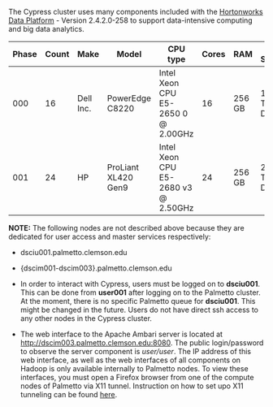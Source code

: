 
The Cypress cluster uses many components included with the <a href="https://hortonworks.com/products/data-center/hdp/" target="_blank">Hortonworks Data Platform</a> - Version 2.4.2.0-258 to support data-intensive computing and big data analytics.

Phase	| Count | Make | Model | CPU type | Cores | RAM | Local Storage | Host Names
--------|-------|------|-------|----------|-------|-----|----------------|--------------
000 | 16 | Dell Inc. | PowerEdge C8220 | Intel Xeon CPU E5-2650 0 @ 2.00GHz | 16 | 256 GB | 12 x 1 TB Drives | {dsci001-dsci016}.palmetto.clemson.edu
001 | 24 | HP | ProLiant XL420 Gen9 | Intel Xeon CPU E5-2680 v3 @ 2.50GHz | 24 | 256 GB | 24 x 6 TB Drives | {dsci017-dsci040}.palmetto.clemson.edu

**NOTE:** The following nodes are not described above because they are dedicated for user access and master services respectively:
- dsciu001.palmetto.clemson.edu
- {dscim001-dscim003}.palmetto.clemson.edu

- In order to interact with Cypress, users must be logged on to **dsciu001**. This can be done from **user001** after logging on to the Palmetto cluster. At the moment, there is no specific Palmetto queue for **dsciu001**. This might be changed in the future. Users do not have direct ssh access to any other nodes in the Cypress cluster.  
- The web interface to the Apache Ambari server is located at http://dscim003.palmetto.clemson.edu:8080. The public login/password to observe the server component is *user/user*. The IP address of this web interface, as well as the web interfaces of all components on Hadoop is only available internally to Palmetto nodes. To view these interfaces, you must open a Firefox browser from one of the compute nodes of Palmetto via X11 tunnel. Instruction on how to set upo X11 tunneling can be found [here](http://www.palmetto.clemson.edu/pages/userguide.html#graphical).
